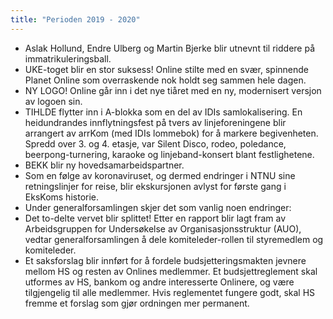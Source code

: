 ```yaml
---
title: "Perioden 2019 - 2020"
---
```


- Aslak Hollund, Endre Ulberg og Martin Bjerke blir utnevnt til riddere på immatrikuleringsball.
- UKE-toget blir en stor suksess! Online stilte med en svær, spinnende Planet Online som overraskende nok holdt seg sammen hele dagen.
- NY LOGO! Online går inn i det nye tiåret med en ny, modernisert versjon av logoen sin.
- TIHLDE flytter inn i A-blokka som en del av IDIs samlokalisering. En heidundrandes innflytningsfest på tvers av linjeforeningene blir arrangert av arrKom (med IDIs lommebok) for å markere begivenheten. Spredd over 3. og 4. etasje, var Silent Disco, rodeo, poledance, beerpong-turnering, karaoke og linjeband-konsert blant festlighetene.
- BEKK blir ny hovedsamarbeidspartner.
- Som en følge av koronaviruset, og dermed endringer i NTNU sine retningslinjer for reise, blir ekskursjonen avlyst for første gang i EksKoms historie. 
- Under generalforsamlingen skjer det som vanlig noen endringer: 
- Det to-delte vervet blir splittet! Etter en rapport blir lagt fram av Arbeidsgruppen for Undersøkelse av Organisasjonsstruktur (AUO), vedtar generalforsamlingen å dele komiteleder-rollen til styremedlem og komiteleder.
- Et saksforslag blir innført for å fordele budsjetteringsmakten jevnere mellom HS og resten av Onlines medlemmer. Et budsjettreglement skal utformes av HS, bankom og andre interesserte Onlinere, og være tilgjengelig til alle medlemmer. Hvis reglementet fungere godt, skal HS fremme et forslag som gjør ordningen mer permanent.